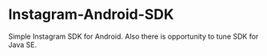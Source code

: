 # Instagram-Android-SDK
Simple Instagram SDK for Android. Also there is opportunity to tune SDK for Java SE.

